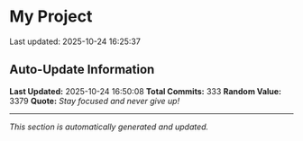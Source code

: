 # My Project


Last updated: 2025-10-24 16:25:37













































































































































































































































































































































## Auto-Update Information

**Last Updated:** 2025-10-24 16:50:08
**Total Commits:** 333
**Random Value:** 3379
**Quote:** _Stay focused and never give up!_

---
_This section is automatically generated and updated._